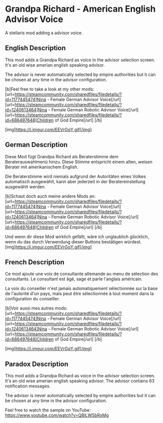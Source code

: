 # Grandpa Richard - American English Advisor Voice
A stellaris mod adding a advisor voice.

## English Description

This mod adds a Grandpa Richard as voice in the advisor selection screen.
It's an old wise amerian english speaking advisor.

The advisor is never automatically selected by empire authorities but it can be chosen at any time in the advisor configuration.

[b]Feel free to take a look at my other mods:
[url=https://steamcommunity.com/sharedfiles/filedetails/?id=1177445474]Nina - Female German Advisor Voice[/url]
[url=https://steamcommunity.com/sharedfiles/filedetails/?id=1240613464]Nina - Female German Robotic Advisor Voice[/url]
[url=https://steamcommunity.com/sharedfiles/filedetails/?id=686497648]Children of God Empire[/url]
[/b]

[img]https://i.imgur.com/EEVrGqY.gif[/img]

## German Description

Diese Mod fügt Grandpa Richard als Beraterstimme dem Beraterauswahlmenü hinzu.
Diese Stimme entspricht einem alten, weisen Berater mit amerikanischem English.

Die Beraterstimme wird niemals aufgrund der Autoritäten eines Volkes automatisch ausgewählt, kann aber jederzeit in der Beratereinstellung ausgewählt werden.

[b]Schaut doch auch meine andere Mods an:
[url=https://steamcommunity.com/sharedfiles/filedetails/?id=1177445474]Nina - Female German Advisor Voice[/url]
[url=https://steamcommunity.com/sharedfiles/filedetails/?id=1240613464]Nina - Female German Robotic Advisor Voice[/url]
[url=https://steamcommunity.com/sharedfiles/filedetails/?id=686497648]Children of God Empire[/url]
[/b]

Und wenn dir diese Mod wirklich gefällt, wäre ich unglaublich glücklich, wenn du das durch Verwendung dieser Buttons bestätigen würdest.
[img]https://i.imgur.com/EEVrGqY.gif[/img]

## French Description

Ce mod ajoute une voix de consultante allemande au menu de sélection des consultants.
Le consultant est âgé, sage et parle l'anglais américain.

La voix du conseiller n'est jamais automatiquement sélectionnée sur la base de l'autorité d'un pays, mais peut être sélectionnée à tout moment dans la configuration du conseiller.

[b]Voir aussi mes autres mods:
[url=https://steamcommunity.com/sharedfiles/filedetails/?id=1177445474]Nina - Female German Advisor Voice[/url]
[url=https://steamcommunity.com/sharedfiles/filedetails/?id=1240613464]Nina - Female German Robotic Advisor Voice[/url]
[url=https://steamcommunity.com/sharedfiles/filedetails/?id=686497648]Children of God Empire[/url]
[/b]

[img]https://i.imgur.com/EEVrGqY.gif[/img]

## Paradox Description

This mod adds a Grandpa Richard as voice in the advisor selection screen.
It's an old wise amerian english speaking advisor.
The advisor contains 63 notification messages.

The advisor is never automatically selected by empire authorities but it can be chosen at any time in the advisor configuration.

Feel free to watch the sample on YouTube: https://www.youtube.com/watch?v=QBiLWSbRxMg